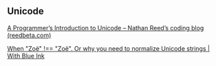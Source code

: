 ## Unicode

[A Programmer’s Introduction to Unicode – Nathan Reed’s coding blog (reedbeta.com)](https://www.reedbeta.com/blog/programmers-intro-to-unicode/)

[When "Zoë" !== "Zoë". Or why you need to normalize Unicode strings | With Blue Ink](https://withblue.ink/2019/03/11/why-you-need-to-normalize-unicode-strings.html)





